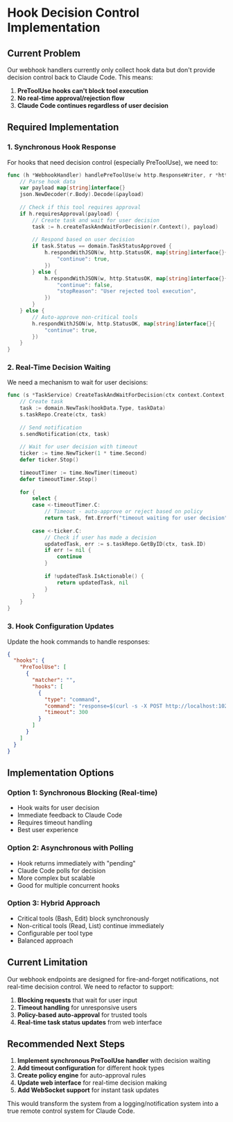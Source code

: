 # Hook Decision Control Implementation

## Current Problem

Our webhook handlers currently only collect hook data but don't provide decision control back to Claude Code. This means:

1. **PreToolUse hooks can't block tool execution**
2. **No real-time approval/rejection flow**
3. **Claude Code continues regardless of user decision**

## Required Implementation

### 1. Synchronous Hook Response

For hooks that need decision control (especially PreToolUse), we need to:

```go
func (h *WebhookHandler) handlePreToolUse(w http.ResponseWriter, r *http.Request) {
    // Parse hook data
    var payload map[string]interface{}
    json.NewDecoder(r.Body).Decode(&payload)
    
    // Check if this tool requires approval
    if h.requiresApproval(payload) {
        // Create task and wait for user decision
        task := h.createTaskAndWaitForDecision(r.Context(), payload)
        
        // Respond based on user decision
        if task.Status == domain.TaskStatusApproved {
            h.respondWithJSON(w, http.StatusOK, map[string]interface{}{
                "continue": true,
            })
        } else {
            h.respondWithJSON(w, http.StatusOK, map[string]interface{}{
                "continue": false,
                "stopReason": "User rejected tool execution",
            })
        }
    } else {
        // Auto-approve non-critical tools
        h.respondWithJSON(w, http.StatusOK, map[string]interface{}{
            "continue": true,
        })
    }
}
```

### 2. Real-Time Decision Waiting

We need a mechanism to wait for user decisions:

```go
func (s *TaskService) CreateTaskAndWaitForDecision(ctx context.Context, hookData *domain.HookData, timeout time.Duration) (*domain.Task, error) {
    // Create task
    task := domain.NewTask(hookData.Type, taskData)
    s.taskRepo.Create(ctx, task)
    
    // Send notification
    s.sendNotification(ctx, task)
    
    // Wait for user decision with timeout
    ticker := time.NewTicker(1 * time.Second)
    defer ticker.Stop()
    
    timeoutTimer := time.NewTimer(timeout)
    defer timeoutTimer.Stop()
    
    for {
        select {
        case <-timeoutTimer.C:
            // Timeout - auto-approve or reject based on policy
            return task, fmt.Errorf("timeout waiting for user decision")
            
        case <-ticker.C:
            // Check if user has made a decision
            updatedTask, err := s.taskRepo.GetByID(ctx, task.ID)
            if err != nil {
                continue
            }
            
            if !updatedTask.IsActionable() {
                return updatedTask, nil
            }
        }
    }
}
```

### 3. Hook Configuration Updates

Update the hook commands to handle responses:

```json
{
  "hooks": {
    "PreToolUse": [
      {
        "matcher": "",
        "hooks": [
          {
            "type": "command",
            "command": "response=$(curl -s -X POST http://localhost:10291/webhook/pre-tool-use -H 'Content-Type: application/json' -d '{\"hook_type\": \"PreToolUse\", \"session_id\": \"'\"$session_id\"'\", \"tool\": \"'\"$tool_name\"'\", \"data\": '\"$tool_input\"'}'); echo \"$response\"; if echo \"$response\" | jq -e '.continue == false' > /dev/null; then exit 2; fi",
            "timeout": 300
          }
        ]
      }
    ]
  }
}
```

## Implementation Options

### Option 1: Synchronous Blocking (Real-time)
- Hook waits for user decision
- Immediate feedback to Claude Code
- Requires timeout handling
- Best user experience

### Option 2: Asynchronous with Polling
- Hook returns immediately with "pending"
- Claude Code polls for decision
- More complex but scalable
- Good for multiple concurrent hooks

### Option 3: Hybrid Approach
- Critical tools (Bash, Edit) block synchronously
- Non-critical tools (Read, List) continue immediately
- Configurable per tool type
- Balanced approach

## Current Limitation

Our webhook endpoints are designed for fire-and-forget notifications, not real-time decision control. We need to refactor to support:

1. **Blocking requests** that wait for user input
2. **Timeout handling** for unresponsive users  
3. **Policy-based auto-approval** for trusted tools
4. **Real-time task status updates** from web interface

## Recommended Next Steps

1. **Implement synchronous PreToolUse handler** with decision waiting
2. **Add timeout configuration** for different hook types
3. **Create policy engine** for auto-approval rules
4. **Update web interface** for real-time decision making
5. **Add WebSocket support** for instant task updates

This would transform the system from a logging/notification system into a true remote control system for Claude Code.